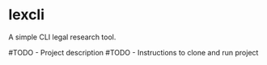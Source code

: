 # lexcli

A simple CLI legal research tool.

#TODO - Project description
#TODO - Instructions to clone and run project